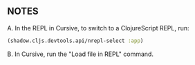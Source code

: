 ## NOTES

A. In the REPL in Cursive, to switch to a ClojureScript REPL, run:

```clojure
(shadow.cljs.devtools.api/nrepl-select :app)
```

B. In Cursive, run the "Load file in REPL" command.